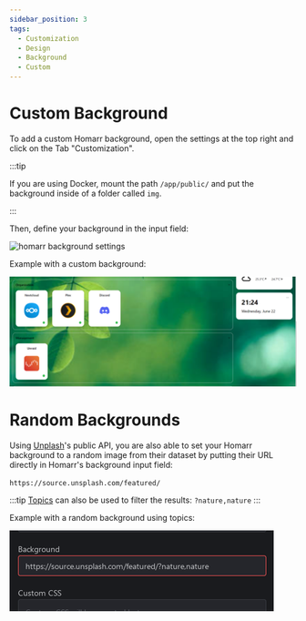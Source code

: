 ```yaml
---
sidebar_position: 3
tags:
  - Customization
  - Design
  - Background
  - Custom
---
```


# Custom Background

To add a custom Homarr background, open the settings at the top right and click on the Tab "Customization".

:::tip

If you are using Docker, mount the path ``/app/public/`` and put the background inside of a folder called ``img``.

:::

Then, define your background in the input field:

![homarr background settings](./img/customizations-custom-background-setting.png)

Example with a custom background:

![homarr with custom background](./img/customizations-custom-background-dashboard.png)

# Random Backgrounds

Using [Unplash](https://unsplash.com)'s public API, you are also able to set your Homarr background to a random image from their dataset by putting their URL directly in Homarr's background input field:

`https://source.unsplash.com/featured/`

:::tip
 [Topics](https://unsplash.com/t) can also be used to filter the results: `?nature,nature`
:::

Example with a random background using topics:

![homarr with random unplash background](./img/customizations-custom-background-unplash.png)